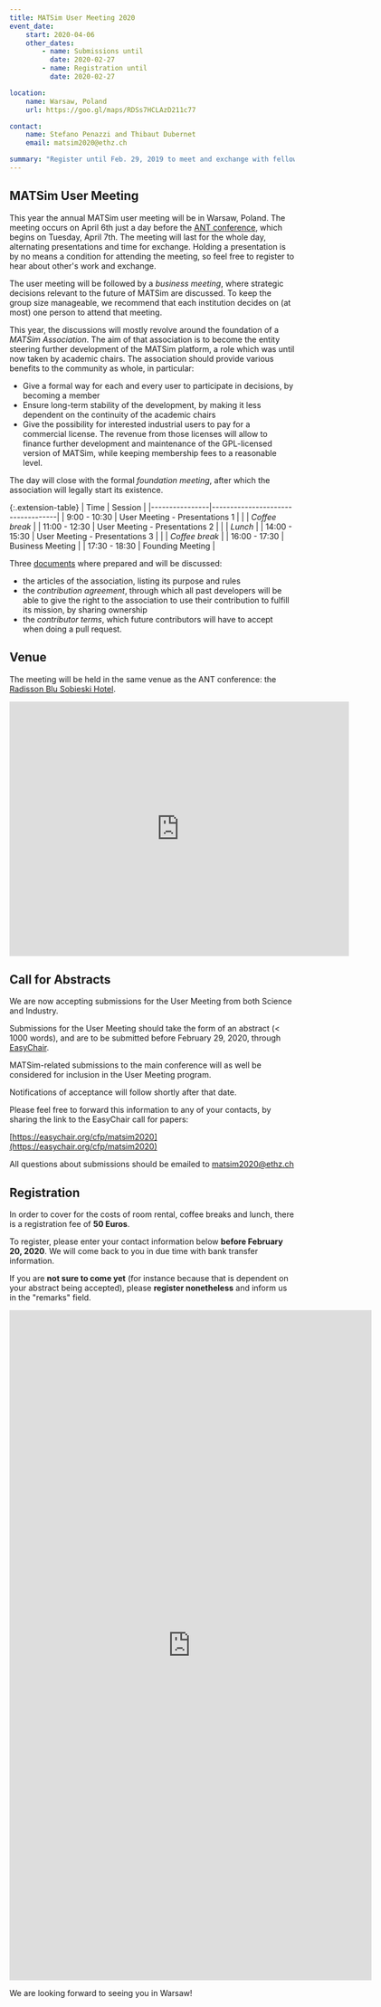 ```yaml
---
title: MATSim User Meeting 2020
event_date:
    start: 2020-04-06
    other_dates:
        - name: Submissions until
          date: 2020-02-27
        - name: Registration until
          date: 2020-02-27

location:
    name: Warsaw, Poland
    url: https://goo.gl/maps/RDSs7HCLAzD211c77

contact:
    name: Stefano Penazzi and Thibaut Dubernet
    email: matsim2020@ethz.ch

summary: "Register until Feb. 29, 2019 to meet and exchange with fellow MATSim users!"
---
```


## MATSim User Meeting

This year the annual MATSim user meeting will be in Warsaw, Poland.
The meeting occurs on April 6th just a day before the [ANT conference](http://cs-conferences.acadiau.ca/ant-20/),
which begins on Tuesday, April 7th.
The meeting will last for the whole day, alternating presentations and time for exchange.
Holding a presentation is by no means a condition for attending the meeting,
so feel free to register to hear about other's work and exchange.

The user meeting will be followed by a _business meeting_,
where strategic decisions relevant to the future of MATSim are discussed.
To keep the group size manageable, we recommend that each institution decides on
(at most) one person to attend that meeting.

This year, the discussions will mostly revolve around the foundation of a
_MATSim Association_. The aim of that association is to become the entity steering
further development of the MATSim platform, a role which was until now taken by academic chairs.
The association should provide various benefits to the community as whole, in particular:

- Give a formal way for each and every user to participate in decisions, by becoming a member
- Ensure long-term stability of the development, by making it less dependent on the continuity of the academic chairs
- Give the possibility for interested industrial users to pay for a commercial license.
    The revenue from those licenses will allow to finance further
    development and maintenance of the GPL-licensed version of MATSim,
    while keeping membership fees to a reasonable level.

The day will close with the formal _foundation meeting_,
after which the association will legally start its existence.

{:.extension-table}
| Time           | Session                           |
|----------------|-----------------------------------|
|  9:00 - 10:30  | User Meeting - Presentations 1    |
|                | _Coffee break_                    |
| 11:00 - 12:30  | User Meeting - Presentations 2    |
|                | _Lunch_                           |
| 14:00 - 15:30  | User Meeting - Presentations 3    |
|                | _Coffee break_                    |
| 16:00 - 17:30  | Business Meeting                  |
| 17:30 - 18:30  | Founding Meeting                  |

Three [documents](https://polybox.ethz.ch/index.php/s/vXPsHvfwwfooTE0)
where prepared and will be discussed:
- the articles of the association, listing its purpose and rules
- the _contribution agreement_, through which all past developers will be able to give the right
    to the association to use their contribution to fulfill its mission,
    by sharing ownership
- the _contributor terms_, which future contributors will have to accept when doing a pull request.

## Venue

The meeting will be held in the same venue as the ANT conference:
the [Radisson Blu Sobieski Hotel](https://www.radissonhotels.com/en-us/hotels/radisson-blu-warsaw-sobieski).

<iframe src="https://www.google.com/maps/embed?pb=!1m18!1m12!1m3!1d2444.0660947550377!2d20.986712215796462!3d52.224016979759234!2m3!1f0!2f0!3f0!3m2!1i1024!2i768!4f13.1!3m3!1m2!1s0x471ecc97235cd483%3A0xc884fca7a7e70afc!2sRadisson%20Blu%20Sobieski%20Hotel%2C%20Warsaw!5e0!3m2!1sfr!2sch!4v1582558024928!5m2!1sfr!2sch" width="600" height="450" frameborder="0" style="border:0;" allowfullscreen=""></iframe>

## Call for Abstracts

We are now accepting submissions for the User Meeting from both Science and Industry.

Submissions for the User Meeting should take the form of an abstract (< 1000 words), and are to be submitted before February 29, 2020, through
[EasyChair](https://easychair.org/cfp/matsim2020).

MATSim-related submissions to the main conference will as well be considered for inclusion in the User Meeting program.

Notifications of acceptance will follow shortly after that date.

Please feel free to forward this information to any of your contacts, by sharing the link to the EasyChair call for papers:

[https://easychair.org/cfp/matsim2020](https://easychair.org/cfp/matsim2020)

All questions about submissions should be emailed to [matsim2020@ethz.ch](mailto:matsim2020@ethz.ch)

## Registration

In order to cover for the costs of room rental, coffee breaks and lunch,
there is a registration fee of **50 Euros**.

To register, please enter your contact information below **before February 20, 2020**.
We will come back to you in due time with bank transfer information.

If you are **not sure to come yet** (for instance because that is dependent on your abstract being accepted),
please **register nonetheless** and inform us in the "remarks" field.

<iframe src="https://docs.google.com/forms/d/e/1FAIpQLScvkvuCMzNupUvFXWeare_AOln9MIXphLqM3JobGXb8KnNccg/viewform?embedded=true" width="640" height="1185" frameborder="0" marginheight="0" marginwidth="0">
Loading…
</iframe>


We are looking forward to seeing you in Warsaw!
